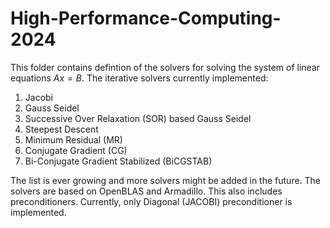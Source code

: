 # High-Performance-Computing-2024

This folder contains defintion of the solvers for solving the system of linear equations $Ax = B$. 
The iterative solvers currently implemented: 

1. Jacobi  
2. Gauss Seidel 
3. Successive Over Relaxation (SOR) based Gauss Seidel 
4. Steepest Descent 
5. Minimum Residual (MR)
6. Conjugate Gradient (CG) 
7. Bi-Conjugate Gradient Stabilized (BiCGSTAB)

The list is ever growing and more solvers might be added in the future. The solvers are based on OpenBLAS and Armadillo. 
This also includes preconditioners. Currently, only Diagonal (JACOBI) preconditioner is implemented. 